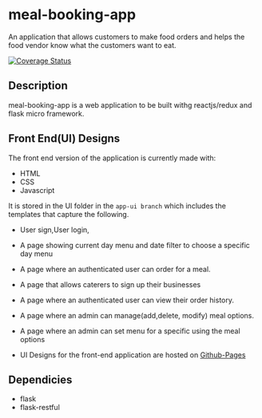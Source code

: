 # meal-booking-app

An application that allows customers to make food orders and helps the food vendor know what the customers want to eat.

[![Coverage Status](https://coveralls.io/repos/github/solnsubuga/meal-booking-app/badge.svg?branch=master)](https://coveralls.io/github/solnsubuga/meal-booking-app?branch=master)

## Description

meal-booking-app is a web application to be built withg reactjs/redux and flask micro framework.

## Front End(UI) Designs

The front end version of the application is currently made with:

* HTML
* CSS
* Javascript

It is stored in the UI folder in the `app-ui branch` which includes the templates that capture the following.

* User sign,User login,
* A page showing current day menu and date filter to choose a specific day menu
* A page where an authenticated user can order for a meal.
* A page that allows caterers to sign up their businesses
* A page where an authenticated user can view their order history.
* A page where an admin can manage(add,delete, modify) meal options.
* A page where an admin can set menu for a specific using the meal options

* UI Designs for the front-end application are hosted on [Github-Pages](https://solnsubuga.github.io/meal-booking-app/ui/)

## Dependicies

* flask
* flask-restful
